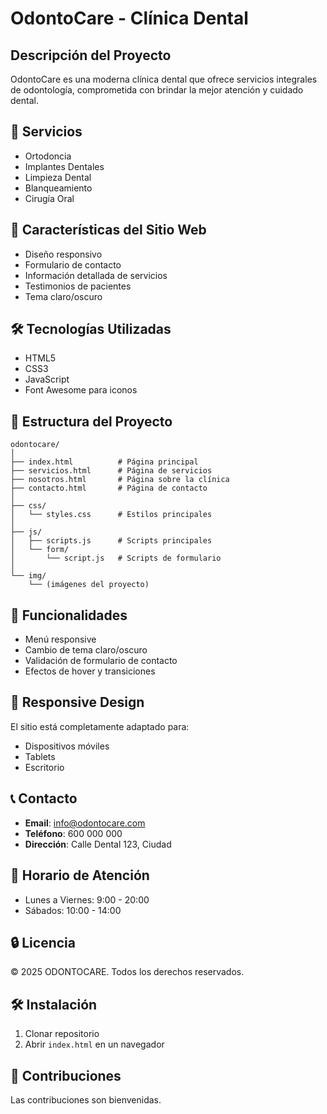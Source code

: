 
# OdontoCare - Clínica Dental

## Descripción del Proyecto
OdontoCare es una moderna clínica dental que ofrece servicios integrales de odontología, comprometida con brindar la mejor atención y cuidado dental.

## 🦷 Servicios
- Ortodoncia
- Implantes Dentales
- Limpieza Dental
- Blanqueamiento
- Cirugía Oral

## 🌟 Características del Sitio Web
- Diseño responsivo
- Formulario de contacto
- Información detallada de servicios
- Testimonios de pacientes
- Tema claro/oscuro

## 🛠 Tecnologías Utilizadas
- HTML5
- CSS3
- JavaScript
- Font Awesome para iconos

## 📂 Estructura del Proyecto
```
odontocare/
│
├── index.html          # Página principal
├── servicios.html      # Página de servicios
├── nosotros.html       # Página sobre la clínica
├── contacto.html       # Página de contacto
│
├── css/
│   └── styles.css      # Estilos principales
│
├── js/
│   ├── scripts.js      # Scripts principales
│   └── form/
│       └── script.js   # Scripts de formulario
│
└── img/
    └── (imágenes del proyecto)
```

## 🚀 Funcionalidades
- Menú responsive
- Cambio de tema claro/oscuro
- Validación de formulario de contacto
- Efectos de hover y transiciones

## 📱 Responsive Design
El sitio está completamente adaptado para:
- Dispositivos móviles
- Tablets
- Escritorio

## 📞 Contacto
- **Email**: info@odontocare.com
- **Teléfono**: 600 000 000
- **Dirección**: Calle Dental 123, Ciudad

## 📅 Horario de Atención
- Lunes a Viernes: 9:00 - 20:00
- Sábados: 10:00 - 14:00

## 🔒 Licencia
© 2025 ODONTOCARE. Todos los derechos reservados.

## 🛠 Instalación
1. Clonar repositorio
2. Abrir `index.html` en un navegador

## 🤝 Contribuciones
Las contribuciones son bienvenidas. 